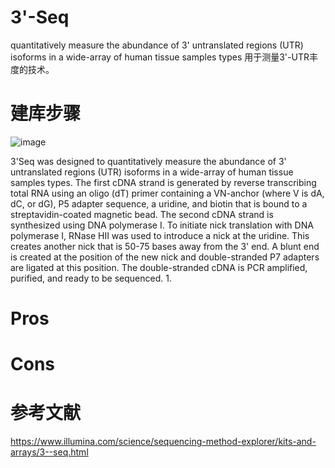 # 3'-Seq
 quantitatively measure the abundance of 3' untranslated regions (UTR) isoforms in a wide-array of human tissue samples types
 用于测量3'-UTR丰度的技术。

# 建库步骤
![image](https://github.com/SitaoZ/Seq-assays/assets/29169319/47885d67-80ee-40ee-9935-4ce473c5d103)

3'Seq was designed to quantitatively measure the abundance of 3' untranslated regions (UTR) isoforms in a wide-array of human 
tissue samples types. The first cDNA strand is generated by reverse transcribing total RNA using an oligo (dT) primer containing
a VN-anchor (where V is dA, dC, or dG), P5 adapter sequence, a uridine, and biotin that is bound to a streptavidin-coated magnetic 
bead. The second cDNA strand is synthesized using DNA polymerase I. To initiate nick translation with DNA polymerase I, RNase HII 
was used to introduce a nick at the uridine. This creates another nick that is 50-75 bases away from the 3' end. A blunt end is 
created at the position of the new nick and double-stranded P7 adapters are ligated at this position. The double-stranded cDNA is 
PCR amplified, purified, and ready to be sequenced.
1.
# Pros

# Cons


# 参考文献
https://www.illumina.com/science/sequencing-method-explorer/kits-and-arrays/3--seq.html
 
